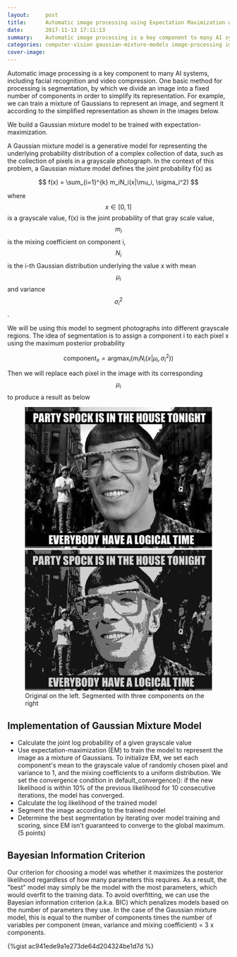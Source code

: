 ```yaml
---
layout:     post
title:      Automatic image processing using Expectation Maximization with Gaussian Mixture Models
date:       2017-11-13 17:11:13
summary:    Automatic image processing is a key component to many AI systems, including facial recognition and video compression. One basic method for processing is segmentation, by which we divide an image into a fixed number of components in order to simplify its representation. For example, we can train a mixture of Gaussians to represent an image, and segment it according to the simplified representation as shown in the images below. We perform austomatic image segmentation using Gaussian Mixture Models
categories: computer-vision gaussian-mixture-models image-processing image-segmentation expectation-maximization
cover-image: 
---
```


Automatic image processing is a key component to many AI systems, including facial recognition and video compression. One basic method for processing is segmentation, by which we divide an image into a fixed number of components in order to simplify its representation. For example, we can train a mixture of Gaussians to represent an image, and segment it according to the simplified representation as shown in the images below.

We build a Gaussian mixture model to be trained with expectation-maximization.

A Gaussian mixture model is a generative model for representing the underlying probability distribution of a complex collection of data, such as the collection of pixels in a grayscale photograph. In the context of this problem, a Gaussian mixture model defines the joint probability f(x) as

<center>$$ f(x) = \sum_{i=1}^{k} m_iN_i(x|\mu_i, \sigma_i^2) $$  </center>

where $$ x \in [0,1] $$ is a grayscale value, f(x) is the joint probability of that gray scale value, $$ m_i $$ is the mixing coefficient on component i, $$ N_i $$ is the i-th Gaussian distribution underlying the value x with mean $$ \mu_i $$ and variance $$ \sigma_i^2 $$.  

We will be using this model to segment photographs into different grayscale regions. The idea of segmentation is to assign a component i to each pixel x using the maximum posterior probability

$$ \text{component}_x = \text{argmax}_i (m_i N_i (x|\mu_i, \sigma_i^2)) $$

Then we will replace each pixel in the image with its corresponding $$ \mu_i $$ to produce a result as below 


<figure>
  <img class="img-half-width" src="/images/em/party_spock.png" /><img class="img-half-width" src="/images/em/party_spock3.png" />
  <figcaption>Original on the left. Segmented with three components on the right</figcaption>
</figure>

## Implementation of Gaussian Mixture Model

- Calculate the joint log probability of a given grayscale value
- Use expectation-maximization (EM) to train the model to represent the image as a mixture of Gaussians. 
To initialize EM, we set each component's mean to the grayscale value of randomly chosen pixel and variance to 1, and the mixing coefficients to a uniform distribution. 
We set the convergence condition in default_convergence(): if the new likelihood is within 10% of the previous likelihood for 10 consecutive iterations, the model has converged.
- Calculate the log likelihood of the trained model
- Segment the image according to the trained model
- Determine the best segmentation by iterating over model training and scoring, since EM isn't guaranteed to converge to the global maximum. (5 points)

## Bayesian Information Criterion

Our criterion for choosing a model was whether it maximizes the posterior likelihood regardless of how many parameters this requires. As a result, the "best" model may simply be the model with the most parameters, which would overfit to the training data.
To avoid overfitting, we can use the Bayesian information criterion (a.k.a. BIC) which penalizes models based on the number of parameters they use. In the case of the Gaussian mixture model, this is equal to the number of components times the number of variables per component (mean, variance and mixing coefficient) = 3 x components.

{%gist ac941ede9a1e273de64d204324be1d7d %}

